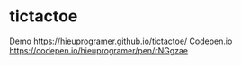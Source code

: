 # tictactoe
Demo https://hieuprogramer.github.io/tictactoe/
Codepen.io https://codepen.io/hieuprogramer/pen/rNGgzae
